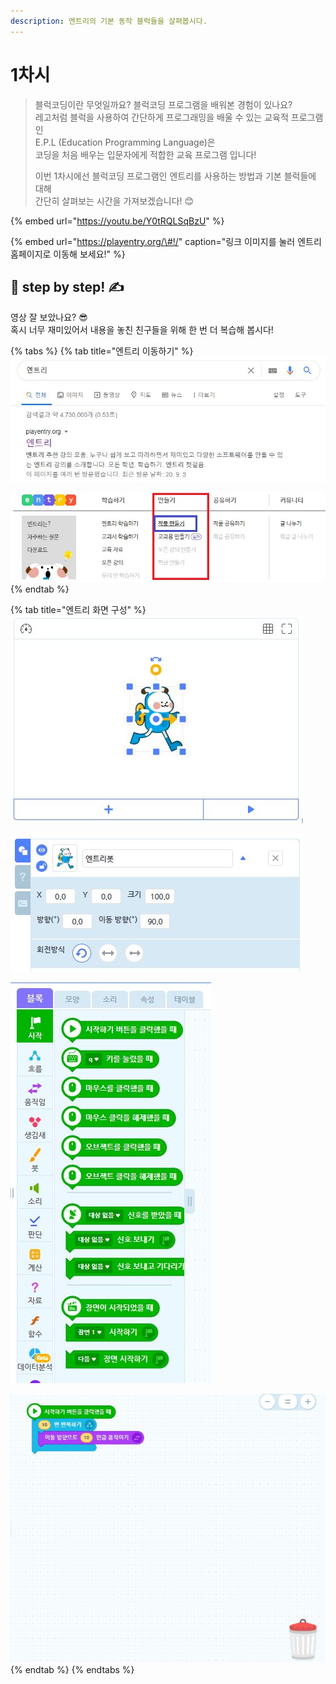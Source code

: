 ```yaml
---
description: 엔트리의 기본 동작 블럭들을 살펴봅시다.
---
```


# 1차시

> 블럭코딩이란 무엇일까요? 블럭코딩 프로그램을 배워본 경험이 있나요?  
> 레고처럼 블럭을 사용하여 간단하게 프로그래밍을 배울 수 있는 교육적 프로그램인  
> E.P.L \(Education Programming Language\)은  
> 코딩을 처음 배우는 입문자에게 적합한 교육 프로그램 입니다!
>
> 이번 1차시에선 블럭코딩 프로그램인 엔트리를 사용하는 방법과 기본 블럭들에 대해  
> 간단히 살펴보는 시간을 가져보겠습니다! 😊



{% embed url="https://youtu.be/Y0tRQLSqBzU" %}

{% embed url="https://playentry.org/\#!/" caption="링크 이미지를 눌러 엔트리 홈페이지로 이동해 보세요!" %}

## 🔶 step by step! ✍

영상 잘 보았나요? 😎  
혹시 너무 재미있어서 내용을 놓친 친구들을 위해 한 번 더 복습해 봅시다!

{% tabs %}
{% tab title="엔트리 이동하기" %}
![&#xAC80;&#xC0C9;&#xCC3D;&#xC5D0; &apos;&#xC5D4;&#xD2B8;&#xB9AC;&apos;&#xB97C; &#xAC80;&#xC0C9;&#xD558;&#xC5EC; &#xD648;&#xD398;&#xC774;&#xC9C0;&#xB85C; &#xC774;&#xB3D9;&#xD569;&#xB2C8;&#xB2E4;](../.gitbook/assets/1.jpg)

![&#xB9CC;&#xB4E4;&#xAE30; &#xBA54;&#xB274; &#xB610;&#xB294; &#xC791;&#xD488; &#xB9CC;&#xB4E4;&#xAE30;&#xB97C; &#xB20C;&#xB7EC; &#xBE14;&#xB7ED;&#xCF54;&#xB529; &#xD654;&#xBA74;&#xC73C;&#xB85C; &#xC774;&#xB3D9;&#xD569;&#xB2C8;&#xB2E4;](../.gitbook/assets/2.jpg)
{% endtab %}

{% tab title="엔트리 화면 구성" %}
![&#xBE14;&#xB7ED;&#xCF54;&#xB529; &#xACB0;&#xACFC;&#xB97C; &#xD655;&#xC778;&#xD560; &#xC218; &#xC788;&#xB294; &#xC2E4;&#xD589;&#xCC3D;](../.gitbook/assets/3.jpg)

![&#xBE14;&#xB7ED;&#xCF54;&#xB529;&#xC5D0; &#xC0AC;&#xC6A9;&#xB418;&#xB294; &#xC624;&#xBE0C;&#xC81D;&#xD2B8;&#xB4E4;&#xC744; &#xBCFC; &#xC218; &#xC788;&#xB294; &#xCC3D;](../.gitbook/assets/4.jpg)

![&#xB2E4;&#xC591;&#xD55C; &#xBA85;&#xB839; &#xBE14;&#xB7ED;&#xB4E4;&#xC774; &#xC788;&#xB294; &#xBE14;&#xB7ED; &#xBA54;&#xB274; &#xCC3D;](../.gitbook/assets/5.jpg)

![&#xBE14;&#xB7ED;&#xB4E4;&#xC744; &#xC0AC;&#xC6A9;&#xD558;&#xC5EC; &#xCF54;&#xB529; &#xD560; &#xC218; &#xC788;&#xB294; &#xD3B8;&#xC9D1;&#xCC3D;&#xC73C;&#xB85C; &#xAD6C;&#xC131;&#xB418;&#xC5B4; &#xC788;&#xC2B5;&#xB2C8;&#xB2E4;](../.gitbook/assets/6.jpg)
{% endtab %}
{% endtabs %}

